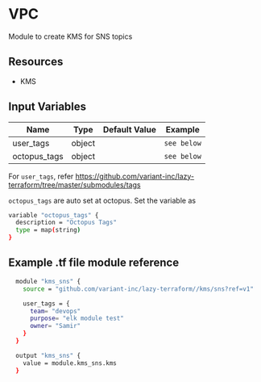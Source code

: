 # VPC

Module to create KMS for SNS topics

## Resources

- KMS

## Input Variables

| Name         | Type   | Default Value | Example     |
| ------------ | ------ | ------------- | ----------- |
| user_tags    | object |               | `see below` |
| octopus_tags | object |               | `see below` |

For `user_tags`, refer <https://github.com/variant-inc/lazy-terraform/tree/master/submodules/tags>

`octopus_tags` are auto set at octopus. Set the variable as

```bash
variable "octopus_tags" {
  description = "Octopus Tags"
  type = map(string)
}
```

## Example .tf file module reference

```bash
  module "kms_sns" {
    source = "github.com/variant-inc/lazy-terraform//kms/sns?ref=v1"

    user_tags = {
      team= "devops"
      purpose= "elk module test"
      owner= "Samir"
    }
  }

  output "kms_sns" {
    value = module.kms_sns.kms
  }
```
